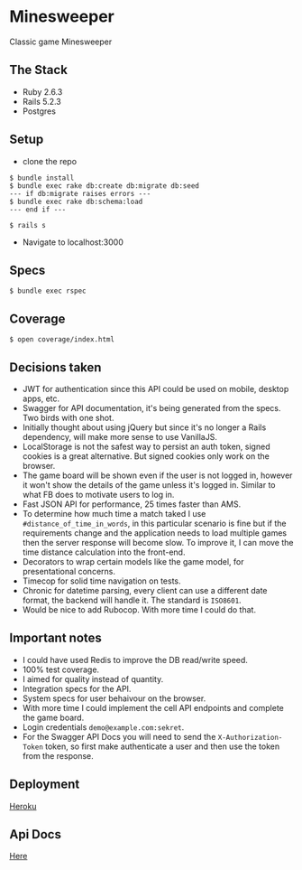 # Minesweeper

Classic game Minesweeper

## The Stack

* Ruby 2.6.3
* Rails 5.2.3
* Postgres

## Setup

* clone the repo

```
$ bundle install
$ bundle exec rake db:create db:migrate db:seed
--- if db:migrate raises errors ---
$ bundle exec rake db:schema:load
--- end if ---

$ rails s
```

* Navigate to localhost:3000

## Specs

`$ bundle exec rspec`

## Coverage

`$ open coverage/index.html`

## Decisions taken

- JWT for authentication since this API could be used on mobile, desktop apps, etc.
- Swagger for API documentation, it's being generated from the specs. Two birds with one shot.
- Initially thought about using jQuery but since it's no longer a Rails dependency, will make more sense to use VanillaJS.
- LocalStorage is not the safest way to persist an auth token, signed cookies is a great alternative. But signed cookies only work on the browser.
- The game board will be shown even if the user is not logged in, however it won't show the details of the game unless it's logged in. Similar to what FB does to motivate users to log in.
- Fast JSON API for performance, 25 times faster than AMS.
- To determine how much time a match taked I use `#distance_of_time_in_words`, in this particular scenario is fine but if the requirements change and the application needs to load multiple games then the server response will become slow. To improve it, I can move the time distance calculation into the front-end.
- Decorators to wrap certain models like the game model, for presentational concerns.
- Timecop for solid time navigation on tests.
- Chronic for datetime parsing, every client can use a different date format, the backend will handle it. The standard is `ISO8601`.
- Would be nice to add Rubocop. With more time I could do that.

## Important notes

- I could have used Redis to improve the DB read/write speed.
- 100% test coverage.
- I aimed for quality instead of quantity.
- Integration specs for the API.
- System specs for user behaivour on the browser.
- With more time I could implement the cell API endpoints and complete the game board.
- Login credentials `demo@example.com:sekret`.
- For the Swagger API Docs you will need to send the `X-Authorization-Token` token, so first make authenticate a user and then use the token from the response.

## Deployment

[Heroku](https://victor-h-minesweeper.herokuapp.com/)

## Api Docs

[Here](https://victor-h-minesweeper.herokuapp.com/api-docs/index.html)
